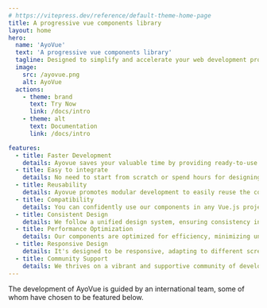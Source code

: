 ```yaml
---
# https://vitepress.dev/reference/default-theme-home-page
title: A progressive vue components library
layout: home
hero:
  name: 'AyoVue'
  text: 'A progressive vue components library'
  tagline: Designed to simplify and accelerate your web development process.
  image:
    src: /ayovue.png
    alt: AyoVue
  actions:
    - theme: brand
      text: Try Now
      link: /docs/intro
    - theme: alt
      text: Documentation
      link: /docs/intro

features:
  - title: Faster Development
    details: Ayovue saves your valuable time by providing ready-to-use pre-built UI components that offer consistent styling, optimized performance and can be easily integrate to enhance Vue projects.
  - title: Easy to integrate
    details: No need to start from scratch or spend hours for designing and coding common UI elements. Simply import the desired component and focus on building your application logic.
  - title: Reusability
    details: Ayovue promotes modular development to easily reuse the components within a project. This reduces duplication of code and effort which results a clean and more maintainable codebases.
  - title: Compatibility
    details: You can confidently use our components in any Vue.js project, ensuring a smooth integration process and consistent performance across different environments and browsers.
  - title: Consistent Design
    details: We follow a unified design system, ensuring consistency in styles, colors, and interactions. This helps to create a seamless user experience throughout your project and saves you from reinventing the wheel.
  - title: Performance Optimization
    details: Our components are optimized for efficiency, minimizing unnecessary re-renders and ensuring smooth user interactions and enhance the performance without sacrificing functionality or user experience.
  - title: Responsive Design
    details: It's designed to be responsive, adapting to different screen sizes. Whether your application is accessed from desktops, tablets, or mobile devices, our components provide a seamless and intuitive user experience.
  - title: Community Support
    details: We thrives on a vibrant and supportive community of developers. By choosing Ayovue you gain access to a valuable network of like-minded individuals who are passionate about Vue.js
---
```


<script setup>
  import hello from "/components/hello.vue";

const members = [
  {
    avatar: '/hasinoor.jpg',
    name: 'Hasinoor',
    title: 'Creator',
    links: [
      { icon: 'github', link: 'https://github.com/hasinoorit' },
      { icon: 'facebook', link: 'https://facebook/hasinoorit' }
    ]
  },
  {
    avatar: '/rimon.jpg',
    name: 'Rimon',
    title: 'Developer',
    links: [
      { icon: 'github', link: 'https://github.com/rimon' },
      { icon: 'twitter', link: 'https://twitter.com/rimon' }
    ]
  },
  {
    avatar: '/liton.jpg',
    name: 'Liton',
    title: 'Designer',
    links: [
      { icon: 'github', link: 'https://github.com/litonbd' },
      { icon: 'facebook', link: 'https://facebook.com/litonfb' }
    ]
  },
]
</script>

<hello title="Our Team" :members="members">The development of AyoVue is guided by an international
team, some of whom have chosen to be featured below.</hello>
